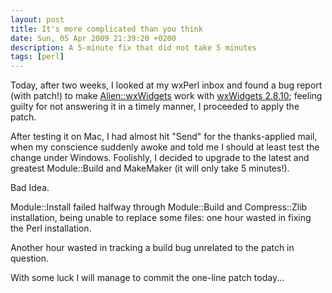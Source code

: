 ```yaml
---
layout: post
title: It's more complicated than you think
date: Sun, 05 Apr 2009 21:39:20 +0200
description: A 5-minute fix that did not take 5 minutes
tags: [perl]
---
```

Today, after two weeks, I looked at my wxPerl inbox and found a bug
report (with patch!) to make <a
href="http://search.cpan.org/dist/Alien-wxWidgets/">Alien::wxWidgets</a>
work with <a href="http://www.wxwidgets.org/">wxWidgets 2.8.10</a>;
feeling guilty for not answering it in a timely manner, I proceeded to
apply the patch.

After testing it on Mac, I had almost hit "Send" for the
thanks-applied mail, when my conscience suddenly awoke and told me I
should at least test the change under Windows.  Foolishly, I decided
to upgrade to the latest and greatest Module::Build and MakeMaker (it
will only take 5 minutes!).

Bad Idea.

Module::Install failed halfway through Module::Build and
Compress::Zlib installation, being unable to replace some files: one
hour wasted in fixing the Perl installation.

Another hour wasted in tracking a build bug unrelated to the patch in
question.

With some luck I will manage to commit the one-line patch today...
